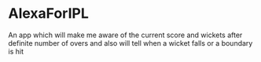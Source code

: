 # AlexaForIPL
An app which will make me aware of the current score and wickets after definite number of overs and also will tell when a wicket falls or a boundary is hit
